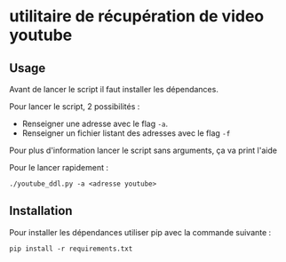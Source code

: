 # utilitaire de récupération de video youtube

## Usage
Avant de lancer le script il faut installer les dépendances.

Pour lancer le script, 2 possibilités : 
- Renseigner une adresse avec le flag `-a`.
- Renseigner un fichier listant des adresses avec le flag `-f`

Pour plus d'information lancer le script sans arguments, ça va print l'aide

Pour le lancer rapidement : 
```
./youtube_ddl.py -a <adresse youtube>
```

## Installation
Pour installer les dépendances utiliser pip avec la commande suivante : 
```
pip install -r requirements.txt
```

